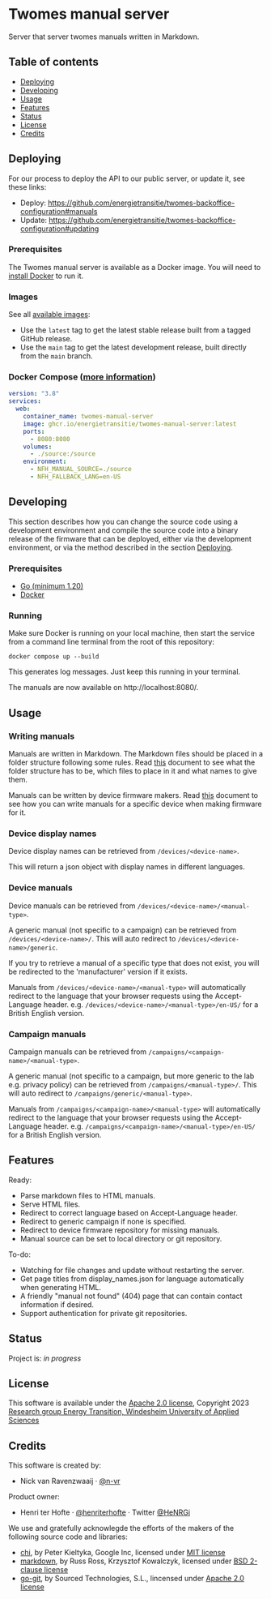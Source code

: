 # Twomes manual server
Server that server twomes manuals written in Markdown.

## Table of contents
* [Deploying](#deploying)
* [Developing](#developing)
* [Usage](#usage)
* [Features](#features)
* [Status](#status)
* [License](#license)
* [Credits](#credits)

## Deploying
For our process to deploy the API to our public server, or update it, see these links:
- Deploy: https://github.com/energietransitie/twomes-backoffice-configuration#manuals
- Update: https://github.com/energietransitie/twomes-backoffice-configuration#updating

### Prerequisites
The Twomes manual server is available as a Docker image.
You will need to [install Docker](https://docs.docker.com/engine/install/) to run it.

### Images
See all [available images](https://github.com/energietransitie/twomes-manual-server/pkgs/container/twomes-manual-server):
- Use the `latest` tag to get the latest stable release built from a tagged GitHub release. 
- Use the `main` tag to get the latest development release, built directly from the `main` branch.

### Docker Compose ([more information](https://docs.docker.com/compose/features-uses/))
```yaml
version: "3.8"
services:
  web:
    container_name: twomes-manual-server
    image: ghcr.io/energietransitie/twomes-manual-server:latest
    ports:
      - 8080:8080
    volumes:
      - ./source:/source
    environment:
      - NFH_MANUAL_SOURCE=./source
      - NFH_FALLBACK_LANG=en-US
```

## Developing
This section describes how you can change the source code using a development environment and compile the source code into a binary release of the firmware that can be deployed, either via the development environment, or via the method described in the section [Deploying](#deploying).

### Prerequisites
- [Go (minimum 1.20)](https://go.dev/dl/)
- [Docker](https://www.docker.com/products/docker-desktop)

### Running
Make sure Docker is running on your local machine, then start the service from a command line terminal from the root of this repository:
```shell
docker compose up --build
```

This generates log messages.
Just keep this running in your terminal.

The manuals are now available on http://localhost:8080/.

## Usage

### Writing manuals

Manuals are written in Markdown. The Markdown files should be placed in a folder structure following some rules. Read [this](./docs/source-folder-structure.md) document to see what the folder structure has to be, which files to place in it and what names to give them.

Manuals can be written by device firmware makers. Read [this](./docs/device-repo-manuals.md) document to see how you can write manuals for a specific device when making firmware for it.

### Device display names
Device display names can be retrieved from `/devices/<device-name>`.

This will return a json object with display names in different languages.

### Device manuals
Device manuals can be retrieved from `/devices/<device-name>/<manual-type>`.

A generic manual (not specific to a campaign) can be retrieved from `/devices/<device-name>/`. This will auto redirect to `/devices/<device-name>/generic`.

If you try to retrieve a manual of a specific type that does not exist, you will be redirected to the 'manufacturer' version if it exists.

Manuals from `/devices/<device-name>/<manual-type>` will automatically redirect to the language that your browser requests using the Accept-Language header. e.g. `/devices/<device-name>/<manual-type>/en-US/` for a British English version.

### Campaign manuals
Campaign manuals can be retrieved from `/campaigns/<campaign-name>/<manual-type>`.

A generic manual (not specific to a campaign, but more generic to the lab e.g. privacy policy) can be retrieved from `/campaigns/<manual-type>/`. This will auto redirect to `/campaigns/generic/<manual-type>`.

Manuals from `/campaigns/<campaign-name>/<manual-type>` will automatically redirect to the language that your browser requests using the Accept-Language header. e.g. `/campaigns/<campaign-name>/<manual-type>/en-US/` for a British English version.

## Features
Ready:
* Parse markdown files to HTML manuals.
* Serve HTML files.
* Redirect to correct language based on Accept-Language header.
* Redirect to generic campaign if none is specified.
* Redirect to device firmware repository for missing manuals.
* Manual source can be set to local directory or git repository.

To-do:
* Watching for file changes and update without restarting the server.
* Get page titles from display_names.json for language automatically when generating HTML.
* A friendly "manual not found" (404) page that can contain contact information if desired.
* Support authentication for private git repositories.

## Status
Project is: _in progress_

## License
This software is available under the [Apache 2.0 license](./LICENSE), Copyright 2023 [Research group Energy Transition, Windesheim University of Applied Sciences](https://windesheim.nl/energietransitie) 

## Credits
This software is created by:
* Nick van Ravenzwaaij · [@n-vr](https://github.com/n-vr)

Product owner:
* Henri ter Hofte · [@henriterhofte](https://github.com/henriterhofte) · Twitter [@HeNRGi](https://twitter.com/HeNRGi)

We use and gratefully acknowlegde the efforts of the makers of the following source code and libraries:
* [chi](https://github.com/go-chi/chi), by Peter Kieltyka, Google Inc, licensed under [MIT license](https://github.com/go-chi/chi/blob/master/LICENSE)
* [markdown](https://github.com/gomarkdown/markdown), by Russ Ross, Krzysztof Kowalczyk, licensed under [BSD 2-clause license](https://github.com/gomarkdown/markdown/blob/master/LICENSE.txt)
* [go-git](https://github.com/go-git/go-git), by Sourced Technologies, S.L., lincensed under [Apache 2.0 license](https://github.com/go-git/go-git/blob/master/LICENSE)
